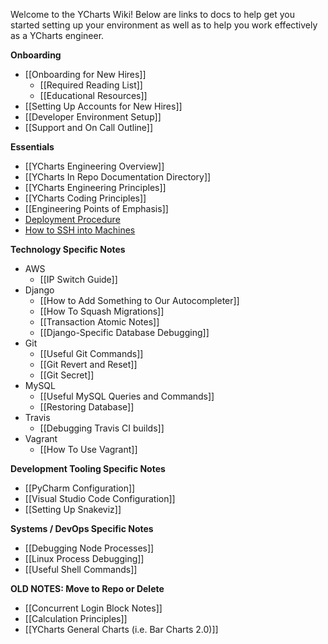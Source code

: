 Welcome to the YCharts Wiki! Below are links to docs to help get you started setting up your environment as well as to help you work effectively as a YCharts engineer.

**Onboarding**
* [[Onboarding for New Hires]]
  * [[Required Reading List]]
  * [[Educational Resources]]
* [[Setting Up Accounts for New Hires]]
* [[Developer Environment Setup]]
* [[Support and On Call Outline]]

**Essentials**
* [[YCharts Engineering Overview]]
* [[YCharts In Repo Documentation Directory]]
* [[YCharts Engineering Principles]]
* [[YCharts Coding Principles]]
* [[Engineering Points of Emphasis]]
* [Deployment Procedure](https://github.com/ycharts/ycharts_systems/wiki/Deploy-and-Hotfix)
* [How to SSH into Machines](https://github.com/ycharts/ycharts_systems/wiki/SSH)

**Technology Specific Notes**
* AWS
  * [[IP Switch Guide]]
* Django
  * [[How to Add Something to Our Autocompleter]]
  * [[How To Squash Migrations]]
  * [[Transaction Atomic Notes]]
  * [[Django-Specific Database Debugging]]
* Git
  * [[Useful Git Commands]]
  * [[Git Revert and Reset]]
  * [[Git Secret]]
* MySQL
  * [[Useful MySQL Queries and Commands]]
  * [[Restoring Database]]
* Travis
  * [[Debugging Travis CI builds]]
* Vagrant
  * [[How To Use Vagrant]]

**Development Tooling Specific Notes**
* [[PyCharm Configuration]]
* [[Visual Studio Code Configuration]]
* [[Setting Up Snakeviz]]

**Systems / DevOps Specific Notes**
* [[Debugging Node Processes]]
* [[Linux Process Debugging]]
* [[Useful Shell Commands]]

**OLD NOTES: Move to Repo or Delete**
* [[Concurrent Login Block Notes]]
* [[Calculation Principles]]
* [[YCharts General Charts (i.e. Bar Charts 2.0)]]


